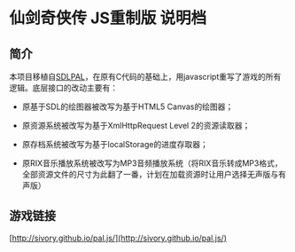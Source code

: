 # 仙剑奇侠传 JS重制版 说明档

## 简介

本项目移植自[SDLPAL](http://sdlpal.codeplex.com/)，在原有C代码的基础上，用javascript重写了游戏的所有逻辑。底层接口的改动主要有：

* 原基于SDL的绘图器被改写为基于HTML5 Canvas的绘图器；

* 原资源系统被改写为基于XmlHttpRequest Level 2的资源读取器；

* 原存档系统被改写为基于localStorage的进度存取器；

* 原RIX音乐播放系统被改写为MP3音频播放系统（将RIX音乐转成MP3格式，全部资源文件的尺寸为此翻了一番，计划在加载资源时让用户选择无声版与有声版）

## 游戏链接

[http://sivory.github.io/pal.js/](http://sivory.github.io/pal.js/)